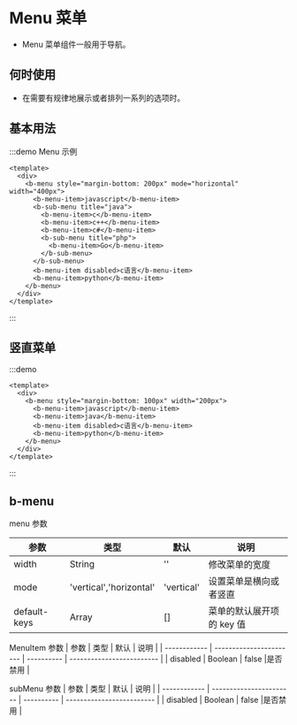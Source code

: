 <!--
 * @Author: xuepeng184 1831919639@qq.com
 * @Date: 2023-01-28 22:34:00
 * @LastEditors: xuepeng184 1831919639@qq.com
 * @LastEditTime: 2023-01-30 20:01:30
 * @FilePath: \bbui\packages\bb-ui\docs\components\menu\menu.md
 * @Description: 这是默认设置,请设置`customMade`, 打开koroFileHeader查看配置 进行设置: https://github.com/OBKoro1/koro1FileHeader/wiki/%E9%85%8D%E7%BD%AE
-->

# Menu 菜单

- Menu 菜单组件一般用于导航。

## 何时使用

- 在需要有规律地展示或者排列一系列的选项时。

## 基本用法

:::demo Menu 示例

```vue
<template>
  <div>
    <b-menu style="margin-bottom: 200px" mode="horizontal" width="400px">
      <b-menu-item>javascript</b-menu-item>
      <b-sub-menu title="java">
        <b-menu-item>c</b-menu-item>
        <b-menu-item>c++</b-menu-item>
        <b-menu-item>c#</b-menu-item>
        <b-sub-menu title="php">
          <b-menu-item>Go</b-menu-item>
        </b-sub-menu>
      </b-sub-menu>
      <b-menu-item disabled>c语言</b-menu-item>
      <b-menu-item>python</b-menu-item>
    </b-menu>
  </div>
</template>
```

:::

## 竖直菜单

:::demo

```vue
<template>
  <div>
    <b-menu style="margin-bottom: 100px" width="200px">
      <b-menu-item>javascript</b-menu-item>
      <b-menu-item>java</b-menu-item>
      <b-menu-item disabled>c语言</b-menu-item>
      <b-menu-item>python</b-menu-item>
    </b-menu>
  </div>
</template>
```

:::

## b-menu

menu 参数

| 参数         | 类型                    | 默认       | 说明                      |
| ------------ | ----------------------- | ---------- | ------------------------- |
| width        | String                  | ''         | 修改菜单的宽度            |
| mode         | 'vertical','horizontal' | 'vertical' | 设置菜单是横向或者竖直    |
| default-keys | Array                   | []         | 菜单的默认展开项的 key 值 |

MenuItem 参数
| 参数         | 类型                    | 默认       | 说明                      |
| ------------ | ----------------------- | ---------- | ------------------------- |
| disabled | Boolean                   | false         |是否禁用 |

subMenu 参数
| 参数         | 类型                    | 默认       | 说明                      |
| ------------ | ----------------------- | ---------- | ------------------------- |
| disabled | Boolean                   | false         |是否禁用 |